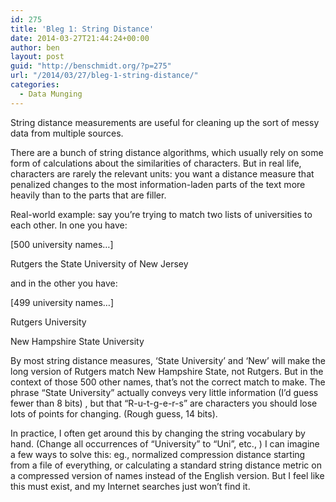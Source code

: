 ```yaml
---
id: 275
title: 'Bleg 1: String Distance'
date: 2014-03-27T21:44:24+00:00
author: ben
layout: post
guid: "http://benschmidt.org/?p=275"
url: "/2014/03/27/bleg-1-string-distance/"
categories:
  - Data Munging
---
```


String distance measurements are useful for cleaning up the sort of messy data from multiple sources.
  
There are a bunch of string distance algorithms, which usually rely on some form of calculations about the similarities of characters. But in real life, characters are rarely the relevant units: you want a distance measure that penalized changes to the most information-laden parts of the text more heavily than to the parts that are filler.

Real-world example: say you&#8217;re trying to match two lists of universities to each other. In one you have:

[500 university names…]
  
Rutgers the State University of New Jersey

and in the other you have:

[499 university names…]
  
Rutgers University
  
New Hampshire State University

By most string distance measures, &#8216;State University&#8217; and &#8216;New&#8217; will make the long version of Rutgers match New Hampshire State, not Rutgers. But in the context of those 500 other names, that&#8217;s not the correct match to make. The phrase &#8220;State University&#8221; actually conveys very little information (I&#8217;d guess fewer than 8 bits) , but that &#8220;R-u-t-g-e-r-s&#8221; are characters you should lose lots of points for changing. (Rough guess, 14 bits).

In practice, I often get around this by changing the string vocabulary by hand. (Change all occurrences of &#8220;University&#8221; to &#8220;Uni&#8221;, etc., ) I can imagine a few ways to solve this: eg., normalized compression distance starting from a file of everything, or calculating a standard string distance metric on a compressed version of names instead of the English version. But I feel like this must exist, and my Internet searches just won&#8217;t find it.
